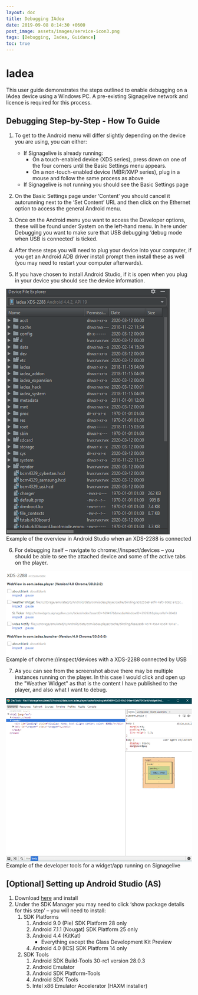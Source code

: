 ```yaml
---
layout: doc
title: Debugging IAdea
date: 2019-09-08 8:14:30 +0600
post_image: assets/images/service-icon3.png
tags: [Debugging, Iadea, Guidance]
toc: true
---
```

# Iadea

This user guide demonstrates the steps outlined to enable debugging on a IAdea device using a Windows PC.  A pre-existing Signagelive network and licence is required for this process.

## Debugging Step-by-Step - How To Guide

1. To get to the Android menu will differ slightly depending on the device you are using, you can either:
    - If Signagelive is already running:
        - On a touch-enabled device (XDS series), press down on one of the four corners until the Basic Settings menu appears.
        - On a non-touch-enabled device (MBR/XMP series), plug in a mouse and follow the same process as above
    - If Signagelive is not running you should see the Basic Settings page

2. On the Basic Settings page under ‘Content’ you should cancel it autorunning next to the ‘Set Content’ URL and then click on the Ethernet option to access the general Android menu.

3. Once on the Android menu you want to access the Developer options, these will be found under System on the left-hand menu. In here under Debugging you want to make sure that USB debugging ‘debug mode when USB is connected’ is ticked.

4. After these steps you will need to plug your device into your computer, if you get an Android ADB driver install prompt then install these as well (you may need to restart your computer afterwards).

5. If you have chosen to install Android Studio, if it is open when you plug in your device you should see the device information.

<img src="/assets/images/debugging-iadea/debugging-iadea-1.png">
<br>
Example of the overview in Android Studio when an XDS-2288 is connected

6. For debugging itself – navigate to chrome://inspect/devices – you should be able to see the attached device and some of the active tabs on the player.

<img src="/assets/images/debugging-iadea/debugging-iadea-2.png">
<br>
Example of chrome://inspect/devices with a XDS-2288 connected by USB

7. As you can see from the screenshot above there may be multiple instances running on the player. In this case I would click and open up the "Weather Widget" as that is the content I have published to the player, and also what I want to debug.

<img src="/assets/images/debugging-iadea/debugging-iadea-3.png">
<br>
Example of the developer tools for a widget/app running on Signagelive

## [Optional] Setting up Android Studio (AS)

1. Download <a target="_blank" href="https://developer.android.com/studio">here</a> and install
2. Under the SDK Manager you may need to click ‘show package details for this step’ – you will need to install:
    1. SDK Platforms
        1. Android 9.0 (Pie) SDK Platform 28 only
        2. Android 7.1.1 (Nougat) SDK Platform 25 only
        3. Android 4.4 (KitKat)
            - Everything except the Glass Development Kit Preview
        4. Android 4.0 (ICS) SDK Platform 14 only
    2. SDK Tools
        1. Android SDK Build-Tools 30-rc1 version 28.0.3
        2. Android Emulator
        3. Android SDK Platform-Tools
        4. Android SDK Tools
        5. Intel x86 Emulator Accelerator (HAXM installer)
